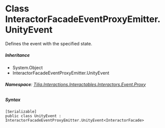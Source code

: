 # Class InteractorFacadeEventProxyEmitter.UnityEvent

Defines the event with the specified state.

##### Inheritance

* System.Object
* InteractorFacadeEventProxyEmitter.UnityEvent

###### **Namespace**: [Tilia.Interactions.Interactables.Interactors.Event.Proxy]

##### Syntax

```
[Serializable]
public class UnityEvent : InteractorFacadeEventProxyEmitter.UnityEvent<InteractorFacade>
```

[Tilia.Interactions.Interactables.Interactors.Event.Proxy]: README.md
